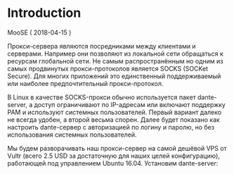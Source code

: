 # Introduction

MooSE ( 2018-04-15 )

Прокси-сервера являются посредниками между клиентами и серверами. Например они позволяют из локальной сети обращаться к ресурсам глобальной сети. Не самым распространённым но одним из самых продвинутых прокси-протоколов является SOCKS (SOCKet Secure). Для многих приложений это единственный поддерживаемый или наиболее предпочтительный прокси-протокол.

В Linux в качестве SOCKS-прокси обычно используется пакет dante-server, а доступ ограничивают по IP-адресам или включают поддержку PAM и используют системных пользователей. Первый вариант далеко не всегда удобен, а второй весьма спорен. Далее будет показано как настроить dante-сервер с авторизацией по логину и паролю, но без использования системных пользователей.

Мы будем разворачивать наш прокси-сервер на самой дешёвой VPS от Vultr (всего 2.5 USD за достаточную для наших целей конфигурацию), работающей под управлением Ubuntu 16.04. Установим dante-server:
